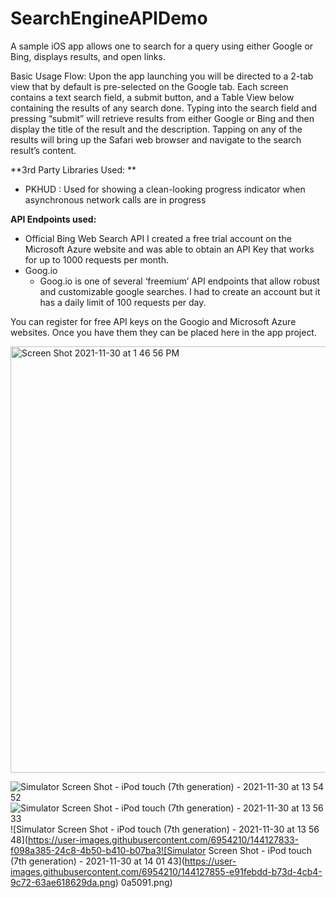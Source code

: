 # SearchEngineAPIDemo
A sample iOS app allows one to search for a query using either Google or Bing, displays results, and open links. 


Basic Usage Flow:
Upon the app launching you will be directed to a 2-tab view that by default is pre-selected on the Google tab. Each screen contains a text search field, a submit button, and a Table View below containing the results of any search done. Typing into the search field and pressing “submit” will retrieve results from either Google or Bing and then display the title of the result and the description. Tapping on any of the results will bring up the Safari web browser and navigate to the search result’s content. 

**3rd Party Libraries Used: **
- PKHUD : Used for showing a clean-looking progress indicator when asynchronous network calls are in progress


**API Endpoints used:**
- Official Bing Web Search API
	I created a free trial account on the Microsoft Azure website and was able to 	obtain an API Key that works for up to 1000 requests per month. 
- Goog.io
	- Goog.io is one of several ‘freemium’ API endpoints that allow robust and customizable google searches. I had to create an account but it has a daily limit of 100 requests per day. 


You can register for free API keys on the Googio and Microsoft Azure websites. Once you have them they can be placed here in the app project.

<img width="682" alt="Screen Shot 2021-11-30 at 1 46 56 PM" src="https://user-images.githubusercontent.com/6954210/144125922-41f0d6ce-008e-4e04-afcf-a8c10158df19.png">



![Simulator Screen Shot - iPod touch (7th generation) - 2021-11-30 at 13 54 52](https://user-images.githubusercontent.com/6954210/144127778-12ab1595-a5c6-4dda-9ed5-340132519e39.png)
![Simulator Screen Shot - iPod touch (7th generation) - 2021-11-30 at 13 56 33](https://user-images.githubusercontent.com/6954210/144127811-c1ea785d-4cf8-42e7-a2be-3f0ae2384c14.png)
![Simulator Screen Shot - iPod touch (7th generation) - 2021-11-30 at 13 56 48](https://user-images.githubusercontent.com/6954210/144127833-f098a385-24c8-4b50-b410-b07ba3![Simulator Screen Shot - iPod touch (7th generation) - 2021-11-30 at 14 01 43](https://user-images.githubusercontent.com/6954210/144127855-e91febdd-b73d-4cb4-9c72-63ae618629da.png)
0a5091.png)
